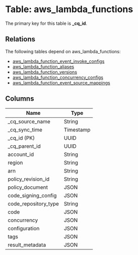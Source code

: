 # Table: aws_lambda_functions

The primary key for this table is **_cq_id**.

## Relations

The following tables depend on aws_lambda_functions:
  - [aws_lambda_function_event_invoke_configs](aws_lambda_function_event_invoke_configs.md)
  - [aws_lambda_function_aliases](aws_lambda_function_aliases.md)
  - [aws_lambda_function_versions](aws_lambda_function_versions.md)
  - [aws_lambda_function_concurrency_configs](aws_lambda_function_concurrency_configs.md)
  - [aws_lambda_function_event_source_mappings](aws_lambda_function_event_source_mappings.md)

## Columns

| Name          | Type          |
| ------------- | ------------- |
|_cq_source_name|String|
|_cq_sync_time|Timestamp|
|_cq_id (PK)|UUID|
|_cq_parent_id|UUID|
|account_id|String|
|region|String|
|arn|String|
|policy_revision_id|String|
|policy_document|JSON|
|code_signing_config|JSON|
|code_repository_type|String|
|code|JSON|
|concurrency|JSON|
|configuration|JSON|
|tags|JSON|
|result_metadata|JSON|